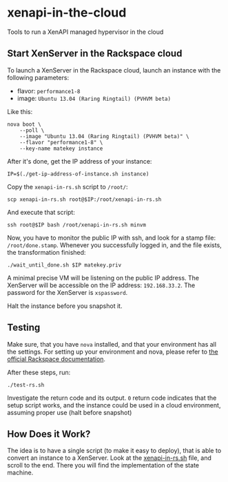 xenapi-in-the-cloud
===================

Tools to run a XenAPI managed hypervisor in the cloud

## Start XenServer in the Rackspace cloud

To launch a XenServer in the Rackspace cloud, launch an instance with the
following parameters:

 - flavor: `performance1-8`
 - image:  `Ubuntu 13.04 (Raring Ringtail) (PVHVM beta)`

Like this:

    nova boot \
        --poll \
        --image "Ubuntu 13.04 (Raring Ringtail) (PVHVM beta)" \
        --flavor "performance1-8" \
        --key-name matekey instance

After it's done, get the IP address of your instance:

    IP=$(./get-ip-address-of-instance.sh instance)

Copy the `xenapi-in-rs.sh` script to `/root/`:

    scp xenapi-in-rs.sh root@$IP:/root/xenapi-in-rs.sh

And execute that script:

    ssh root@$IP bash /root/xenapi-in-rs.sh minvm

Now, you have to monitor the public IP with ssh, and look for a stamp file:
`/root/done.stamp`. Whenever you successfully logged in, and the file exists,
the transformation finished:

    ./wait_until_done.sh $IP matekey.priv

A minimal precise VM will be listening on the public IP address. The XenServer
will be accessible on the IP address: `192.168.33.2`. The password for the
XenServer is `xspassword`.

Halt the instance before you snapshot it.

## Testing

Make sure, that you have `nova` installed, and that your environment has all
the settings. For setting up your environment and nova, please refer to
[the official Rackspace documentation](http://docs.rackspace.com/servers/api/v2/cs-gettingstarted/content/section_gs_install_nova.html).

After these steps, run:

    ./test-rs.sh

Investigate the return code and its output. `0` return code indicates that the
setup script works, and the instance could be used in a cloud environment,
assuming proper use (halt before snapshot)

## How Does it Work?

The idea is to have a single script (to make it easy to deploy), that is able
to convert an instance to a XenServer. Look at the [xenapi-in-rs.sh](xenapi-in-rs.sh)
file, and scroll to the end. There you will find the implementation of the
state machine.
